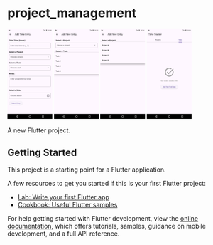 # project_management

<img src="Screenshot_1739343482.png" width="20%"> <img src="Screenshot_1739342972.png" width="20%"> <img src="Screenshot_1739342647.png" width="20%"> <img src="Screenshot_1739342169.png" width="20%">

A new Flutter project.

## Getting Started

This project is a starting point for a Flutter application.

A few resources to get you started if this is your first Flutter project:

- [Lab: Write your first Flutter app](https://docs.flutter.dev/get-started/codelab)
- [Cookbook: Useful Flutter samples](https://docs.flutter.dev/cookbook)

For help getting started with Flutter development, view the
[online documentation](https://docs.flutter.dev/), which offers tutorials,
samples, guidance on mobile development, and a full API reference.
